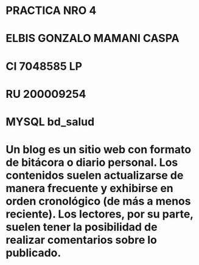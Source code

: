 # PRACTICA NRO 4

# ELBIS GONZALO MAMANI CASPA
# CI 7048585 LP 
# RU 200009254

# MYSQL bd_salud

# Un blog es un sitio web con formato de bitácora o diario personal. Los contenidos suelen actualizarse de manera frecuente y exhibirse en orden cronológico (de más a menos reciente). Los lectores, por su parte, suelen tener la posibilidad de realizar comentarios sobre lo publicado.




